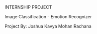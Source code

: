 INTERNSHIP PROJECT

Image Classification - Emotion Recognizer

Project By:
Joshua
Kavya
Mohan
Rachana
